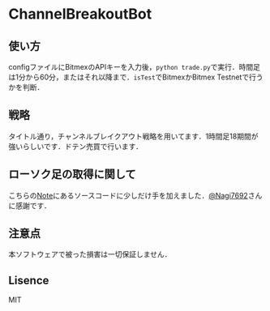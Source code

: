 # ChannelBreakoutBot
## 使い方
configファイルにBitmexのAPIキーを入力後，`python trade.py`で実行．時間足は1分から60分，またはそれ以降まで．`isTest`でBitmexかBitmex Testnetで行うかを判断．

## 戦略
タイトル通り，チャンネルブレイクアウト戦略を用いてます．1時間足18期間が強いらしいです．ドテン売買で行います．

## ローソク足の取得に関して
こちらの[Note](https://note.mu/nagi7692/n/n402026839b39)にあるソースコードに少しだけ手を加えました．[@Nagi7692](https://twitter.com/Nagi7692)さんに感謝です．

## 注意点
本ソフトウェアで被った損害は一切保証しません．

## Lisence
MIT
